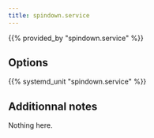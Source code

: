 ```yaml
---
title: spindown.service
---
```


{{% provided_by "spindown.service" %}}

## Options

{{% systemd_unit "spindown.service" %}}

## Additionnal notes

Nothing here.